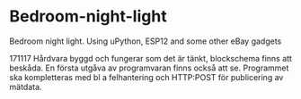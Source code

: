 # Bedroom-night-light
Bedroom night light. Using uPython, ESP12 and some other eBay gadgets

171117
Hårdvara byggd och fungerar som det är tänkt, blockschema finns att beskåda.
En första utgåva av programvaran finns också att se.
Programmet ska kompletteras med bl a felhantering och HTTP:POST för publicering av mätdata.
